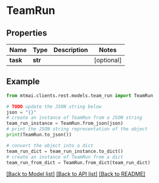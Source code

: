 # TeamRun


## Properties

Name | Type | Description | Notes
------------ | ------------- | ------------- | -------------
**task** | **str** |  | [optional] 

## Example

```python
from mtmai.clients.rest.models.team_run import TeamRun

# TODO update the JSON string below
json = "{}"
# create an instance of TeamRun from a JSON string
team_run_instance = TeamRun.from_json(json)
# print the JSON string representation of the object
print(TeamRun.to_json())

# convert the object into a dict
team_run_dict = team_run_instance.to_dict()
# create an instance of TeamRun from a dict
team_run_from_dict = TeamRun.from_dict(team_run_dict)
```
[[Back to Model list]](../README.md#documentation-for-models) [[Back to API list]](../README.md#documentation-for-api-endpoints) [[Back to README]](../README.md)


